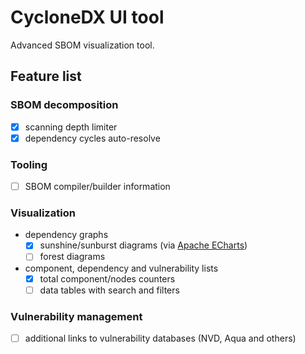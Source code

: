 # CycloneDX UI tool
Advanced SBOM visualization tool.

## Feature list

### SBOM decomposition
- [x] scanning depth limiter
- [x] dependency cycles auto-resolve

### Tooling
- [ ] SBOM compiler/builder information

### Visualization
- dependency graphs
  - [x] sunshine/sunburst diagrams (via [Apache ECharts](https://echarts.apache.org/en/index.html))
  - [ ] forest diagrams
- component, dependency and vulnerability lists
  - [x] total component/nodes counters
  - [ ] data tables with search and filters

### Vulnerability management
- [ ] additional links to vulnerability databases (NVD, Aqua and others)
